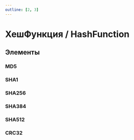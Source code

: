 ```yaml
---
outline: [2, 3]
---
```


# ХешФункция / HashFunction


## Элементы


### MD5


### SHA1


### SHA256


### SHA384


### SHA512


### CRC32

